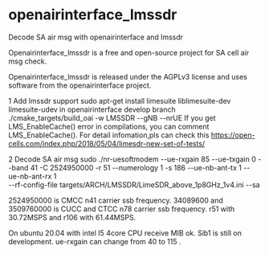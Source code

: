 # openairinterface_lmssdr
Decode SA air msg with  openairinterface and lmssdr 

Openairinterface_lmssdr is a free and open-source project for SA cell air msg check.

Openairinterface_lmssdr is released under the AGPLv3 license and uses software from the openairinterface project. 

1 Add lmssdr support
  sudo apt-get install limesuite liblimesuite-dev limesuite-udev
  in openairinterface develop branch ./cmake_targets/build_oai  -w LMSSDR --gNB --nrUE
  If you get LMS_EnableCache() error in compilations,  you can comment LMS_EnableCache(). For detail infomation,pls can check this 
      https://open-cells.com/index.php/2018/05/04/limesdr-new-set-of-tests/
  
2 Decode SA air msg
  sudo ./nr-uesoftmodem  --ue-rxgain 85 --ue-txgain 0 --band 41 -C 2524950000  -r 51 --numerology 1 -s 186  --ue-nb-ant-tx 1 --ue-nb-ant-rx 1  \
       --rf-config-file targets/ARCH/LMSSDR/LimeSDR_above_1p8GHz_1v4.ini   --sa
  
   2524950000 is CMCC n41 carrier ssb frequency. 34089600 and 3509760000 is  CUCC and CTCC n78 carrier ssb frequency.
   r51 with 30.72MSPS and r106 with 61.44MSPS.
   
 On ubuntu 20.04 with intel I5 4core CPU receive MIB ok. Sib1 is still on development. ue-rxgain can change from 40 to 115 .
